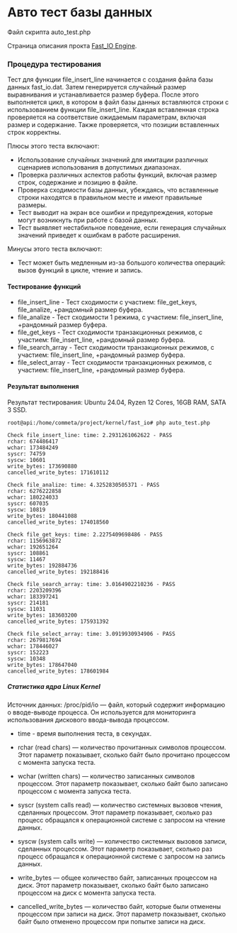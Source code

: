 # Авто тест базы данных


Файл скрипта auto_test.php

Страница описания прокта [Fast_IO Engine](https://github.com/commeta/fast_io).


### Процедура тестирования

Тест для функции file_insert_line начинается с создания файла базы данных fast_io.dat. Затем генерируется случайный размер выравнивания и устанавливается размер буфера. После этого выполняется цикл, в котором в файл базы данных вставляются строки с использованием функции file_insert_line. Каждая вставленная строка проверяется на соответствие ожидаемым параметрам, включая размер и содержание. Также проверяется, что позиции вставленных строк корректны.

Плюсы этого теста включают:
- Использование случайных значений для имитации различных сценариев использования в допустимых диапазонах.
- Проверка различных аспектов работы функций, включая размер строк, содержание и позицию в файле.
- Проверка сходимости базы данных, убеждаясь, что вставленные строки находятся в правильном месте и имеют правильные размеры.
- Тест выводит на экран все ошибки и предупреждения, которые могут возникнуть при работе с базой данных.
- Тест выявляет нестабильное поведение, если генерация случайных значений приведет к ошибкам в работе расширения.

Минусы этого теста включают:
- Тест может быть медленным из-за большого количества операций: вызов функций в цикле, чтение и запись.


#### Тестирование функций
- file_insert_line - Тест сходимости с участием: file_get_keys, file_analize, +рандомный размер буфера.
- file_analize - Тест сходимости 1 режима, с участием: file_insert_line, +рандомный размер буфера.
- file_get_keys - Тест сходимости транзакционных режимов, с участием: file_insert_line, +рандомный размер буфера.
- file_search_array - Тест сходимости транзакционных режимов, с участием: file_insert_line, +рандомный размер буфера.
- file_select_array - Тест сходимости транзакционных режимов, с участием: file_insert_line, +рандомный размер буфера.


#### Результат выполнения
Результат тестирования: Ubuntu 24.04, Ryzen 12 Cores, 16GB RAM, SATA 3 SSD.
```
root@api:/home/commeta/project/kernel/fast_io# php auto_test.php 

Check file_insert_line: time: 2.2931261062622 - PASS
rchar: 674486417
wchar: 173484249
syscr: 74759
syscw: 10601
write_bytes: 173690880
cancelled_write_bytes: 171610112

Check file_analize: time: 4.3252830505371 - PASS
rchar: 6276222858
wchar: 180224033
syscr: 607035
syscw: 10819
write_bytes: 180441088
cancelled_write_bytes: 174018560

Check file_get_keys: time: 2.2275409698486 - PASS
rchar: 1156963872
wchar: 192651264
syscr: 108861
syscw: 11467
write_bytes: 192884736
cancelled_write_bytes: 192188416

Check file_search_array: time: 3.0164902210236 - PASS
rchar: 2203209396
wchar: 183397241
syscr: 214181
syscw: 11031
write_bytes: 183603200
cancelled_write_bytes: 175931392

Check file_select_array: time: 3.0919930934906 - PASS
rchar: 2679817694
wchar: 178446027
syscr: 152223
syscw: 10348
write_bytes: 178647040
cancelled_write_bytes: 178601984

```


##### Статистика ядра Linux Kernel

Источник данных: /proc/pid/io — файл, который содержит информацию о вводе-выводе процесса. Он используется для мониторинга использования дискового ввода-вывода процессом.

- time - время выполнения теста, в секундах.

- rchar (read chars) — количество прочитанных символов процессом. Этот параметр показывает, сколько байт было прочитано процессом с момента запуска теста.

- wchar (written chars) — количество записанных символов процессом. Этот параметр показывает, сколько байт было записано процессом с момента запуска теста.

- syscr (system calls read) — количество системных вызовов чтения, сделанных процессом. Этот параметр показывает, сколько раз процесс обращался к операционной системе с запросом на чтение данных.

- syscw (system calls write) — количество системных вызовов записи, сделанных процессом. Этот параметр показывает, сколько раз процесс обращался к операционной системе с запросом на запись данных.

- write_bytes — общее количество байт, записанных процессом на диск. Этот параметр показывает, сколько байт было записано процессом на диск с момента запуска теста.

- cancelled_write_bytes — количество байт, которые были отменены процессом при записи на диск. Этот параметр показывает, сколько байт было отменено процессом при попытке записи на диск.


